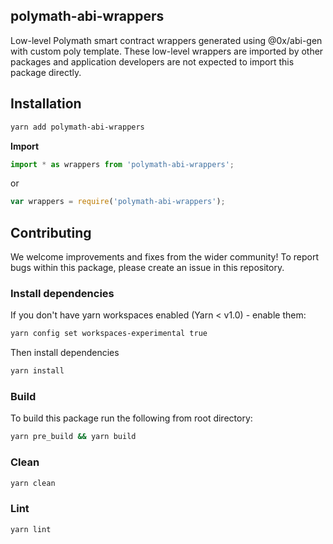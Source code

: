 ## polymath-abi-wrappers

Low-level Polymath smart contract wrappers generated using @0x/abi-gen with custom poly template. These
low-level wrappers are imported by other packages and application developers are not expected to import this package directly.

## Installation

```bash
yarn add polymath-abi-wrappers
```

**Import**

```typescript
import * as wrappers from 'polymath-abi-wrappers';
```

or

```javascript
var wrappers = require('polymath-abi-wrappers');
```

## Contributing

We welcome improvements and fixes from the wider community! To report bugs within this package, please create an issue in this repository.

### Install dependencies

If you don't have yarn workspaces enabled (Yarn < v1.0) - enable them:

```bash
yarn config set workspaces-experimental true
```

Then install dependencies

```bash
yarn install
```

### Build

To build this package run the following from root directory:

```bash
yarn pre_build && yarn build
```

### Clean

```bash
yarn clean
```

### Lint

```bash
yarn lint
```